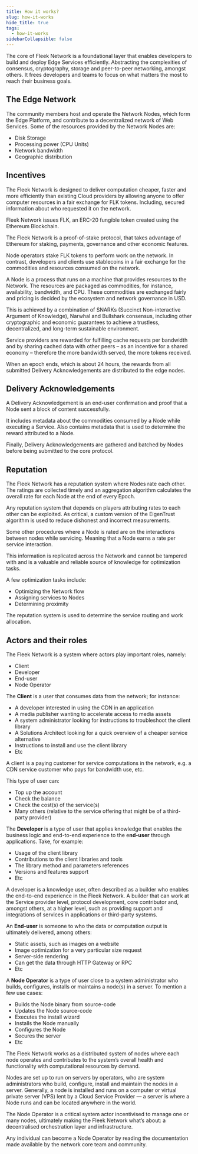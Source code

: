 ```yaml
---
title: How it works?
slug: how-it-works
hide_title: true
tags:
  - how-it-works
sidebarCollapsible: false
---
```


The core of Fleek Network is a foundational layer that enables developers to build and deploy Edge Services efficiently. Abstracting the complexities of consensus, cryptography, storage and peer-to-peer networking, amongst others. It frees developers and teams to focus on what matters the most to reach their business goals.

## The Edge Network

The community members host and operate the Network Nodes, which form the Edge Platform, and contribute to a decentralized network of Web Services. Some of the resources provided by the Network Nodes are:

- Disk Storage
- Processing power (CPU Units)
- Network bandwidth
- Geographic distribution

## Incentives

The Fleek Network is designed to deliver computation cheaper, faster and more efficiently than existing Cloud providers by allowing anyone to offer computer resources in a fair exchange for FLK tokens. Including, secured information about who requested it on the network.

Fleek Network issues FLK, an ERC-20 fungible token created using the Ethereum Blockchain.

The Fleek Network is a proof-of-stake protocol, that takes advantage of Ethereum for staking, payments, governance and other economic features.

Node operators stake FLK tokens to perform work on the network. In contrast, developers and clients use stablecoins in a fair exchange for the commodities and resources consumed on the network.

A Node is a process that runs on a machine that provides resources to the Network. The resources are packaged as commodities, for instance, availability, bandwidth, and CPU. These commodities are exchanged fairly and pricing is decided by the ecosystem and network governance in USD.

This is achieved by a combination of SNARKs (Succinct Non-interactive Argument of Knowledge), Narwhal and Bullshark consensus, including other cryptographic and economic guarantees to achieve a trustless, decentralized, and long-term sustainable environment.

Service providers are rewarded for fulfilling cache requests per bandwidth and by sharing cached data with other peers – as an incentive for a shared economy – therefore the more bandwidth served, the more tokens received.

When an epoch ends, which is about 24 hours, the rewards from all submitted Delivery Acknowledgements are distributed to the edge nodes.

## Delivery Acknowledgements

A Delivery Acknowledgement is an end-user confirmation and proof that a Node sent a block of content successfully.

It includes metadata about the commodities consumed by a Node while executing a Service. Also contains metadata that is used to determine the reward attributed to a Node.

Finally, Delivery Acknowledgements are gathered and batched by Nodes before being submitted to the core protocol.

## Reputation

The Fleek Network has a reputation system where Nodes rate each other. The ratings are collected timely and an aggregation algorithm calculates the overall rate for each Node at the end of every Epoch.

Any reputation system that depends on players attributing rates to each other can be exploited. As critical, a custom version of the EigenTrust algorithm is used to reduce dishonest and incorrect measurements.

Some other procedures where a Node is rated are on the interactions between nodes while servicing. Meaning that a Node earns a rate per service interaction.

This information is replicated across the Network and cannot be tampered with and is a valuable and reliable source of knowledge for optimization tasks.

A few optimization tasks include:

- Optimizing the Network flow
- Assigning services to Nodes
- Determining proximity

The reputation system is used to determine the service routing and work allocation.

## Actors and their roles

The Fleek Network is a system where actors play important roles, namely:

- Client
- Developer
- End-user
- Node Operator

The **Client** is a user that consumes data from the network; for instance:

- A developer interested in using the CDN in an application
- A media publisher wanting to accelerate access to media assets
- A system administrator looking for instructions to troubleshoot the client library
- A Solutions Architect looking for a quick overview of a cheaper service alternative
- Instructions to install and use the client library
- Etc

A client is a paying customer for service computations in the network, e.g. a CDN service customer who pays for bandwidth use, etc.

This type of user can:

- Top up the account
- Check the balance
- Check the cost(s) of the service(s)
- Many others (relative to the service offering that might be of a third-party provider)

The **Developer** is a type of user that applies knowledge that enables the business logic and end-to-end experience to the e**nd-user** through applications. Take, for example:

- Usage of the client library
- Contributions to the client libraries and tools
- The library method and parameters references
- Versions and features support
- Etc

A developer is a knowledge user, often described as a builder who enables the end-to-end experience in the Fleek Network. A builder that can work at the Service provider level, protocol development, core contributor and, amongst others, at a higher level, such as providing support and integrations of services in applications or third-party systems.

An **End-user** is someone to who the data or computation output is ultimately delivered, among others:

- Static assets, such as images on a website
- Image optimization for a very particular size request
- Server-side rendering
- Can get the data through HTTP Gateway or RPC
- Etc

A **Node Operator** is a type of user close to a system administrator who builds, configures, installs or maintains a node(s) in a server. To mention a few use cases:

- Builds the Node binary from source-code
- Updates the Node source-code
- Executes the install wizard
- Installs the Node manually
- Configures the Node
- Secures the server
- Etc

The Fleek Network works as a distributed system of nodes where each node operates and contributes to the system’s overall health and functionality with computational resources by demand.

Nodes are set up to run on servers by operators, who are system administrators who build, configure, install and maintain the nodes in a server. Generally, a node is installed and runs on a computer or virtual private server (VPS) lent by a Cloud Service Provider — a server is where a Node runs and can be located anywhere in the world.

The Node Operator is a critical system actor incentivised to manage one or many nodes, ultimately making the Fleek Network what’s about: a decentralised orchestration layer and infrastructure.

Any individual can become a Node Operator by reading the documentation made available by the network core team and community.